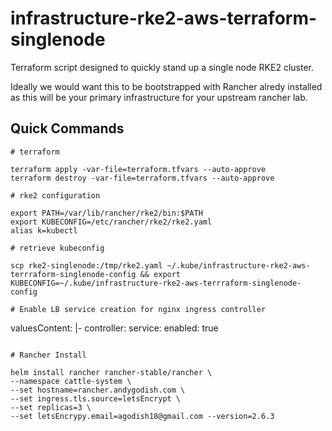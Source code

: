 # infrastructure-rke2-aws-terraform-singlenode

Terraform script designed to quickly stand up a single node RKE2 cluster.

Ideally we would want this to be bootstrapped with Rancher alredy installed as this will be your primary infrastructure for your upstream rancher lab.

## Quick Commands

```
# terraform

terraform apply -var-file=terraform.tfvars --auto-approve
terraform destroy -var-file=terraform.tfvars --auto-approve

# rke2 configuration

export PATH=/var/lib/rancher/rke2/bin:$PATH
export KUBECONFIG=/etc/rancher/rke2/rke2.yaml
alias k=kubectl

# retrieve kubeconfig

scp rke2-singlenode:/tmp/rke2.yaml ~/.kube/infrastructure-rke2-aws-terrraform-singlenode-config && export KUBECONFIG=~/.kube/infrastructure-rke2-aws-terrraform-singlenode-config

# Enable LB service creation for nginx ingress controller

```
valuesContent: |-
    controller:
      service:
        enabled: true
```

# Rancher Install

helm install rancher rancher-stable/rancher \
--namespace cattle-system \
--set hostname=rancher.andygodish.com \
--set ingress.tls.source=letsEncrypt \
--set replicas=3 \
--set letsEncrypy.email=agodish18@gmail.com --version=2.6.3